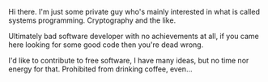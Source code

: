 Hi there. I'm just some private guy who's mainly interested in what is called systems programming. Cryptography and the like.

Ultimately bad software developer with no achievements at all, if you came here looking for some good code then you're dead wrong.

I'd like to contribute to free software, I have many ideas, but no time nor energy for that. Prohibited from drinking coffee, even...

<!--
**cnt0/cnt0** is a ✨ _special_ ✨ repository because its `README.md` (this file) appears on your GitHub profile.

Here are some ideas to get you started:

- 🔭 I’m currently working on ...
- 🌱 I’m currently learning ...
- 👯 I’m looking to collaborate on ...
- 🤔 I’m looking for help with ...
- 💬 Ask me about ...
- 📫 How to reach me: ...
- 😄 Pronouns: ...
- ⚡ Fun fact: ...
-->

